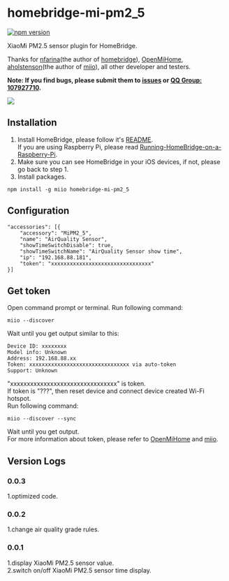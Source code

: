# homebridge-mi-pm2_5
[![npm version](https://badge.fury.io/js/homebridge-mi-pm2_5.svg)](https://badge.fury.io/js/homebridge-mi-pm2_5)

XiaoMi PM2.5 sensor plugin for HomeBridge.   
   
Thanks for [nfarina](https://github.com/nfarina)(the author of [homebridge](https://github.com/nfarina/homebridge)), [OpenMiHome](https://github.com/OpenMiHome/mihome-binary-protocol), [aholstenson](https://github.com/aholstenson)(the author of [miio](https://github.com/aholstenson/miio)), all other developer and testers.   
   
**Note: If you find bugs, please submit them to [issues](https://github.com/YinHangCode/homebridge-mi-pm2_5/issues) or [QQ Group: 107927710](//shang.qq.com/wpa/qunwpa?idkey=8b9566598f40dd68412065ada24184ef72c6bddaa11525ca26c4e1536a8f2a3d).**   

![](https://raw.githubusercontent.com/YinHangCode/homebridge-mi-pm2_5/master/images/PM2_5.jpg)

## Installation
1. Install HomeBridge, please follow it's [README](https://github.com/nfarina/homebridge/blob/master/README.md).   
If you are using Raspberry Pi, please read [Running-HomeBridge-on-a-Raspberry-Pi](https://github.com/nfarina/homebridge/wiki/Running-HomeBridge-on-a-Raspberry-Pi).   
2. Make sure you can see HomeBridge in your iOS devices, if not, please go back to step 1.   
3. Install packages.   
```
npm install -g miio homebridge-mi-pm2_5
```

## Configuration
```
"accessories": [{
    "accessory": "MiPM2_5",
    "name": "AirQuality Sensor",
    "showTimeSwitchDisable": true, 
    "showTimeSwitchName": "AirQuality Sensor show time",
    "ip": "192.168.88.181",
    "token": "xxxxxxxxxxxxxxxxxxxxxxxxxxxxxxxx"
}]
```
## Get token
Open command prompt or terminal. Run following command:
```
miio --discover
```
Wait until you get output similar to this:
```
Device ID: xxxxxxxx   
Model info: Unknown   
Address: 192.168.88.xx   
Token: xxxxxxxxxxxxxxxxxxxxxxxxxxxxxxxx via auto-token   
Support: Unknown   
```
"xxxxxxxxxxxxxxxxxxxxxxxxxxxxxxxx" is token.   
If token is "???", then reset device and connect device created Wi-Fi hotspot.   
Run following command:   
```
miio --discover --sync
```
Wait until you get output.   
For more information about token, please refer to [OpenMiHome](https://github.com/OpenMiHome/mihome-binary-protocol) and [miio](https://github.com/aholstenson/miio).   
## Version Logs
### 0.0.3
1.optimized code.   
### 0.0.2
1.change air quality grade rules.   
### 0.0.1
1.display XiaoMi PM2.5 sensor value.   
2.switch on/off XiaoMi PM2.5 sensor time display.   
